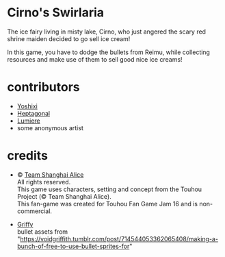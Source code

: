 # Cirno's Swirlaria
The ice fairy living in misty lake, Cirno, who just angered the scary red shrine maiden decided to go sell ice cream!

In this game, you have to dodge the bullets from Reimu, while collecting resources and make use of them to sell good nice ice creams!

# contributors
- <a href = "https://github.com/digitalyoshixi">Yoshixi</a>
- <a href = "https://github.com/heptagonal7">Heptagonal</a>
- <a href = "https://github.com/219237d">Lumiere</a>
- some anonymous artist

# credits
- © <a href = "https://www16.big.or.jp/~zun/">Team Shanghai Alice</a>  
All rights reserved.  
This game uses characters, setting and concept from the Touhou Project (© Team Shanghai Alice).  
This fan-game was created for Touhou Fan Game Jam 16 and is non-commercial.

- <a href = "https://voidgriffith.tumblr.com/">Griffy</a>  
bullet assets from "https://voidgriffith.tumblr.com/post/714544053362065408/making-a-bunch-of-free-to-use-bullet-sprites-for"
